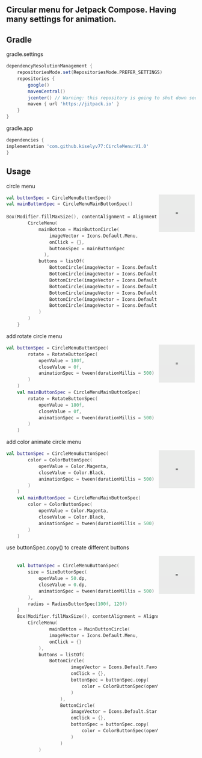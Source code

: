 Circular menu for Jetpack Compose. Having many settings for animation.
------

Gradle
------
gradle.settings
```gradle
dependencyResolutionManagement {
    repositoriesMode.set(RepositoriesMode.PREFER_SETTINGS)
    repositories {
        google()
        mavenCentral()
        jcenter() // Warning: this repository is going to shut down soon
        maven { url 'https://jitpack.io' }
    }
}
```
gradle.app
```gradle
dependencies {
implementation 'com.github.kiselyv77:CircleMenu:V1.0'
}
```
Usage
------
circle menu

<img src="https://github.com/kiselyv77/CircleMenu/blob/master/gif/standart.gif" width="20%" height="20%" align="right" />

```kotlin
val buttonSpec = CircleMenuButtonSpec()
val mainButtonSpec = CircleMenuMainButtonSpec()

Box(Modifier.fillMaxSize(), contentAlignment = Alignment.Center){
        CircleMenu(
            mainBotton = MainButtonCircle(
                imageVector = Icons.Default.Menu, 
                onClick = {}, 
                buttonsSpec = mainButtonSpec
              ),
            buttons = listOf(
                BottonCircle(imageVector = Icons.Default.Favorite, onClick = {}, buttonSpec),
                BottonCircle(imageVector = Icons.Default.Star, onClick = {}, buttonSpec),
                BottonCircle(imageVector = Icons.Default.Build, onClick = {}, buttonSpec),
                BottonCircle(imageVector = Icons.Default.AccountBox, onClick = {}, buttonSpec),
                BottonCircle(imageVector = Icons.Default.Call, onClick = {}, buttonSpec),
                BottonCircle(imageVector = Icons.Default.Settings, onClick = {}, buttonSpec),
                BottonCircle(imageVector = Icons.Default.Home, onClick = {}, buttonSpec),
            )
        )
    }
```

add rotate circle menu

<img src="https://github.com/kiselyv77/CircleMenu/blob/master/gif/rotate.gif" width="20%" height="20%" align="right" />

```kotlin
val buttonSpec = CircleMenuButtonSpec(
        rotate = RotateButtonSpec(
            openValue = 180f,
            closeValue = 0f,
            animationSpec = tween(durationMillis = 500)
        )
    )
    val mainButtonSpec = CircleMenuMainButtonSpec(
        rotate = RotateButtonSpec(
            openValue = 180f,
            closeValue = 0f,
            animationSpec = tween(durationMillis = 500)
        )
    )
```

add color animate circle menu

<img src="https://github.com/kiselyv77/CircleMenu/blob/master/gif/color.gif" width="20%" height="20%" align="right" />

```kotlin
val buttonSpec = CircleMenuButtonSpec(
        color = ColorButtonSpec(
            openValue = Color.Magenta,
            closeValue = Color.Black,
            animationSpec = tween(durationMillis = 500)
        )
    )
    val mainButtonSpec = CircleMenuMainButtonSpec(
        color = ColorButtonSpec(
            openValue = Color.Magenta,
            closeValue = Color.Black,
            animationSpec = tween(durationMillis = 500)
        )
    )
```

use buttonSpec.copy() to create different buttons

<img src="https://github.com/kiselyv77/CircleMenu/blob/master/gif/different.gif" width="20%" height="20%" align="right" />

```kotlin

    val buttonSpec = CircleMenuButtonSpec(
        size = SizeButtonSpec(
            openValue = 50.dp,
            closeValue = 0.dp,
            animationSpec = tween(durationMillis = 500)
        ),
        radius = RadiusButtonSpec(100f, 120f)
    )
    Box(Modifier.fillMaxSize(), contentAlignment = Alignment.Center){
        CircleMenu(
                mainBotton = MainButtonCircle(
                imageVector = Icons.Default.Menu, 
                onClick = {}
            ),
            buttons = listOf(
                BottonCircle(
                        imageVector = Icons.Default.Favorite,
                        onClick = {},
                        bottonSpec = buttonSpec.copy(
                            color = ColorButtonSpec(openValue = Color.Yellow)
                        )
                    ),
                    BottonCircle(
                        imageVector = Icons.Default.Star,
                        onClick = {},
                        bottonSpec = buttonSpec.copy(
                            color = ColorButtonSpec(openValue = Color.Green)
                        )
                    )
            )  
```







